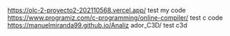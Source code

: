 https://olc-2-proyecto2-202110568.vercel.app/ test my code
https://www.programiz.com/c-programming/online-compiler/ test c code
https://manuelmiranda99.github.io/Analiz  ador_C3D/ test c3d
